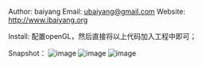 Author: baiyang Email: ubaiyang@gmail.com Website: http://www.ibaiyang.org

Install:
    配置openGL，然后直接将以上代码加入工程中即可；

Snapshot：
     ![image](https://github.com/baiyang/opengl/raw/master/imgs/example1.png)
     ![image](https://github.com/baiyang/opengl/raw/master/imgs/example2.png)
     ![image](https://github.com/baiyang/opengl/raw/master/imgs/example3.png)


